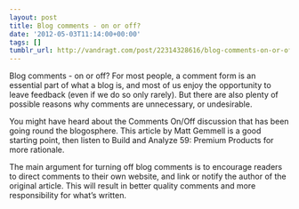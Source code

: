 ```yaml
---
layout: post
title: Blog comments - on or off?
date: '2012-05-03T11:14:00+00:00'
tags: []
tumblr_url: http://vandragt.com/post/22314328616/blog-comments-on-or-off
---
```

Blog comments - on or off?
  For most people, a comment form is an essential part of what a blog is, and most of us enjoy the opportunity to leave feedback (even if we do so only rarely). But there are also plenty of possible reasons why comments are unnecessary, or undesirable.


You might have heard about the Comments On/Off discussion that has been going round the blogosphere. This article by Matt Gemmell is a good starting point, then listen to Build and Analyze 59: Premium Products for more rationale.

The main argument for turning off blog comments is to encourage readers to direct comments to their own website, and link or notify the author of the original article. This will result in better quality comments and more responsibility for what’s written.
